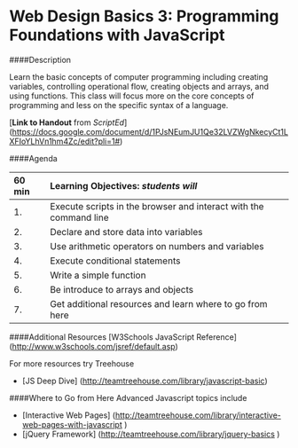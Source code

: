 Web Design Basics 3: Programming Foundations with JavaScript
=================

####Description

Learn the basic concepts of computer programming including creating variables, controlling operational flow, creating objects and arrays, and using functions. This class will focus more on the core concepts of programming and less on the specific syntax of a language.

[**Link to Handout** from *ScriptEd*]
(https://docs.google.com/document/d/1PJsNEumJU1Qe32LVZWgNkecyCt1LXFIoYLhVn1hm4Zc/edit?pli=1#)

####Agenda

|60 min| **Learning Objectives:** *students will* |
|:---------------|:-----------------|
| 1. | Execute scripts in the browser and interact with the command line |
| 2. | Declare and store data into variables |
| 3. | Use arithmetic operators on numbers and variables |
| 4. | Execute conditional statements |
| 5. | Write a simple function |
| 6. | Be introduce to arrays and objects  |
| 7. | Get additional resources and learn where to go from here |

####Additional Resources
[W3Schools JavaScript Reference] (http://www.w3schools.com/jsref/default.asp)

For more resources try Treehouse
- [JS Deep Dive] (http://teamtreehouse.com/library/javascript-basic)

####Where to Go from Here
Advanced Javascript topics include
- [Interactive Web Pages] (http://teamtreehouse.com/library/interactive-web-pages-with-javascript  )
- [jQuery Framework] (http://teamtreehouse.com/library/jquery-basics  ) 
